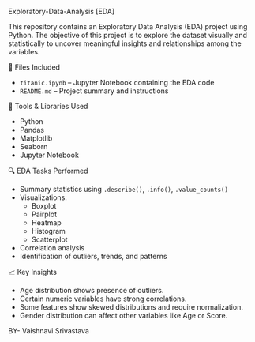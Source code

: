  Exploratory-Data-Analysis [EDA]

This repository contains an Exploratory Data Analysis (EDA) project using Python. The objective of this project is to explore the dataset visually and statistically to uncover meaningful insights and relationships among the variables.

📁 Files Included
- `titanic.ipynb` – Jupyter Notebook containing the EDA code
- `README.md` – Project summary and instructions

🧰 Tools & Libraries Used
- Python
- Pandas
- Matplotlib
- Seaborn
- Jupyter Notebook


🔍 EDA Tasks Performed
- Summary statistics using `.describe()`, `.info()`, `.value_counts()`
- Visualizations:
  - Boxplot
  - Pairplot
  - Heatmap
  - Histogram
  - Scatterplot
- Correlation analysis
- Identification of outliers, trends, and patterns


📈 Key Insights
- Age distribution shows presence of outliers.
- Certain numeric variables have strong correlations.
- Some features show skewed distributions and require normalization.
- Gender distribution can affect other variables like Age or Score.

BY-
Vaishnavi Srivastava
